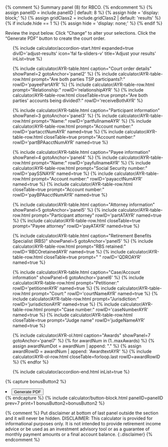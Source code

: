 {% comment %}
Summary panel (8) for RBCO.
{% endcomment %}
{% assign panelID = include.panelID | default: 8 %}
{% assign hide = 'display: block;' %}
{% assign gridClass2 = include.gridClass2 | default: 'results' %}
{% if include.hide == 1 %} {% assign hide = 'display: none;' %} {% endif %}

<section id="panel-{{ panelID }}" class="calculator-panel " style="{{ hide }}" markdown="1">
<input type="hidden" id="doPDF" value="">

Review the input below. Click “Change” to alter your selections. Click the “Generate PDF” button to create the court order.

<ul class="usa-accordion icons adjust">
<!-- ADJUST YOUR RESULTS -->
{% include calculator/accordion-start.html expanded=true divID='adjust-results'
    icon='fal fa-sliders-v' title='Adjust your results' inList=true %}

{% include calculator/AYR-table.html caption="Court order details" showPanel=2 gotoAnchor='panel2' %}
{% include calculator/AYR-table-row.html prompt="Are both parties TSP participants?:" rowID='payeePartAYR' %}
{% include calculator/AYR-table-row.html prompt="Relationship:" rowID='relationshipAYR' %}
{% include calculator/AYR-table-row.html closeTable=true prompt="Are both parties' accounts being divided?:" rowID='receiveBothAYR' %}

{% include calculator/AYR-table.html caption="<span id='part1AYR'>Participant</span> information" showPanel=3 gotoAnchor='panel3' %}
{% include calculator/AYR-table-row.html prompt="Name:" rowID='partfullnameAYR' %}
{% include calculator/AYR-table-row.html prompt="Account number:" rowID='partacctNumAYR' named=true %}
{% include calculator/AYR-table-row.html closeTable=true prompt="Account number:" rowID='partBPAacctNumAYR' named=true %}

{% include calculator/AYR-table.html caption="<span id='pay1AYR'>Payee</span> information" showPanel=4 gotoAnchor='panel4' %}
{% include calculator/AYR-table-row.html prompt="Name:" rowID='payfullnameAYR' %}
{% include calculator/AYR-table-row.html prompt="Social Security number:" rowID='paySSNAYR' named=true %}
{% include calculator/AYR-table-row.html prompt="Account number:" rowID='payacctNumAYR' named=true %}
{% include calculator/AYR-table-row.html closeTable=true prompt="Account number:" rowID='payBPAacctNumAYR' named=true %}

{% include calculator/AYR-table.html caption="Attorney information" showPanel=5 gotoAnchor='panel5' %}
{% include calculator/AYR-table-row.html prompt="<span id='part2AYR'>Participant</span> attorney" rowID='partATAYR' named=true %}
{% include calculator/AYR-table-row.html closeTable=true prompt="<span id='pay2AYR'>Payee</span> attorney" rowID='payATAYR' named=true %}

{% include calculator/AYR-table.html caption="Retirement Benefits Specialist (RBS)" showPanel=5 gotoAnchor='panel5' %}
{% include calculator/AYR-table-row.html prompt="RBS retained:" rowID='RBCOretainedAYR' named=true %}
{% include calculator/AYR-table-row.html closeTable=true prompt=" " rowID='QDROAYR' named=true %}

{% include calculator/AYR-table.html caption="Case/Account information" showPanel=6 gotoAnchor='panel6' %}
{% include calculator/AYR-table-row.html prompt="Petitioner:" rowID='petitionerAYR' named=true %}
{% include calculator/AYR-table-row.html prompt="Court:" rowID='courtNameAYR' named=true %}
{% include calculator/AYR-table-row.html prompt="Jurisdiction:" rowID='jurisdictionAYR' named=true %}
{% include calculator/AYR-table-row.html prompt="Case number:" rowID='caseNumberAYR' named=true %}
{% include calculator/AYR-table-row.html closeTable=true prompt="Judge name" rowID='judgeNameAYR' named=true %}

{% include calculator/AYR-ol.html caption="Awards" showPanel=7 gotoAnchor='panel7' %}
{% for awardNum in (1..maxAwards) %}
{% assign awardNumDot = awardNum | append: "." %}
{% assign awardRowID = awardNum | append: 'AwardtextAYR' %}
{% include calculator/AYR-ol-row.html closeTable=forloop.last rowID=awardRowID %}
{% endfor %}


{% include calculator/accordion-end.html  inList=true %}
</ul>


{% capture bonusButton2 %}
<li><button id="generatePDF" class="usa-button primary" onClick="myGeneratePDFsubmit();" markdown="1">Generate PDF</button></li>
{% endcapture %}
{% include calculator/button-block.html panelID=panelID prev=7 print=1  bonusButton2=bonusButton2 %}

</section>

{% comment %}
Put disclaimer at bottom of last panel outside the section and it will never be hidden.
DISCLAIMER: This calculator is provided for informational purposes only. It is not intended to provide retirement income advice or be used as an investment advisory tool or as a guarantee of monthly payment amounts or a final account balance.
{:.disclaimer}
{% endcomment %}
